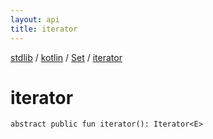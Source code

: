 ```yaml
---
layout: api
title: iterator
---
```

[stdlib](../../index.md) / [kotlin](../index.md) / [Set](index.md) / [iterator](iterator.md)

# iterator

```
abstract public fun iterator(): Iterator<E>
```
